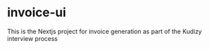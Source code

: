 # invoice-ui
This is the Nextjs project for invoice generation as part of the Kudizy interview process
